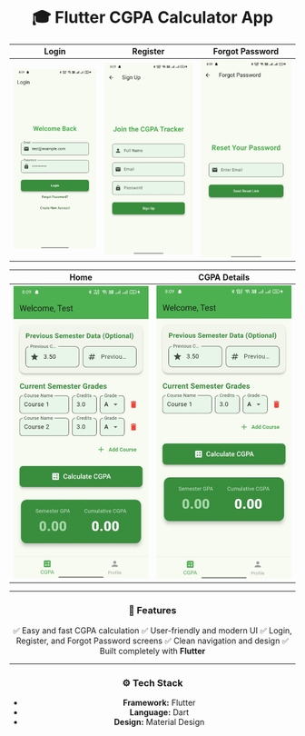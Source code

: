 

<div align="center">

# 🎓 **Flutter CGPA Calculator App**




|                                   Login                                   |                                     Register                                    |                                    Forgot Password                                   |
| :-----------------------------------------------------------------------: | :-----------------------------------------------------------------------------: | :----------------------------------------------------------------------------------: |
| <img src="assets/screenshots/login.jpeg" width="250" alt="Login Screen"/> | <img src="assets/screenshots/register.jpeg" width="250" alt="Register Screen"/> | <img src="assets/screenshots/forget.jpeg" width="250" alt="Forgot Password Screen"/> |

|                                   Home                                  |                               CGPA Details                               |
| :---------------------------------------------------------------------: | :----------------------------------------------------------------------: |
| <img src="assets/screenshots/home.jpeg" width="250" alt="Home Screen"/> | <img src="assets/screenshots/home1.jpeg" width="250" alt="CGPA Screen"/> |

---

### 🧮 **Features**

✅ Easy and fast CGPA calculation
✅ User-friendly and modern UI
✅ Login, Register, and Forgot Password screens
✅ Clean navigation and design
✅ Built completely with **Flutter**

---

### ⚙️ **Tech Stack**

* **Framework:** Flutter
* **Language:** Dart
* **Design:** Material Design
